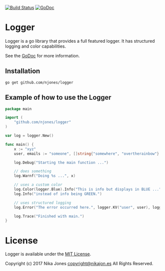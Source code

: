 [![Build Status](https://travis-ci.org/njones/logging.png?branch=master)](https://travis-ci.org/njones/logger) [![GoDoc](https://godoc.org/github.com/njones/logger?status.svg)](https://godoc.org/github.com/njones/logger)

# Logger

Logger is a go library that provides a full featured logger. It has structured logging and color capabilities.

See the [GoDoc](https://godoc.org/github.com/njones/logger) for more information.

## Installation

    go get github.com/njones/logger

## Example of how to use the Logger

```go
package main

import (
	"github.com/njones/logger"
)

var log = logger.New()

func main() {
	x := "xyz"
	user, emails := "someone", []string{"somewhere", "overtherainbow"}

	log.Debug("Starting the main function ...")

	// does something
	log.Warnf("Doing %s ...", x)

	// uses a custom color
	log.Color(logger.Blue).Info("This is info but displays in BLUE ...")
	log.Info("instead of info being GREEN.")

	// uses structured logging
	log.Error("The error occurred here.", logger.KV("user", user), logger.KV("email", emails))

	log.Trace("Finished with main.")
}
```

# License

Logger is available under the [MIT License](https://opensource.org/licenses/MIT).

Copyright (c) 2017 Nika Jones <copyright@nikajon.es> All Rights Reserved.